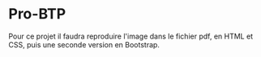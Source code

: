 # Pro-BTP

Pour ce projet il faudra reproduire l'image dans le fichier pdf, en HTML et CSS, puis une seconde version en Bootstrap.
